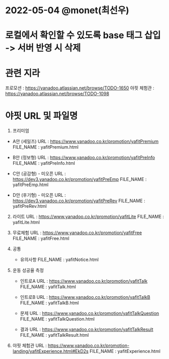 # 2022-05-04 @monet(최선우)
# 로컬에서 확인할 수 있도록 base 태그 삽입 -> 서버 반영 시 삭제

# 관련 지라
프로모션 : https://yanadoo.atlassian.net/browse/TODO-1650
야핏 체험관 : https://yanadoo.atlassian.net/browse/TODO-1098

# 야핏 URL 및 파일명
1. 프리미엄
- A안 (세일즈)
	URL : https://www.yanadoo.co.kr/promotion/yafitPremium
	FILE_NAME : yafitPremium.html
	
- B안 (정보형)
	URL : https://www.yanadoo.co.kr/promotion/yafitPreInfo
	FILE_NAME : yafitPreInfo.html

- C안 (공감형) - 미오픈
	URL : https://dev3.yanadoo.co.kr/promotion/yafitPreEmp
	FILE_NAME : yafitPreEmp.html

- D안 (후기형) - 미오픈
	URL : https://dev3.yanadoo.co.kr/promotion/yafitPreRev
	FILE_NAME : yafitPreRev.html

2. 라이트
	URL : https://www.yanadoo.co.kr/promotion/yafitLite
	FILE_NAME : yafitLite.html

3. 무료체험
	URL : https://www.yanadoo.co.kr/promotion/yafitFree
	FILE_NAME : yafitFree.html

4. 공통
	- 유의사항
		FILE_NAME : yafitNotice.html

5. 운동 성공율 측정
	- 인트로A
		URL : https://www.yanadoo.co.kr/promotion/yafitTalk
		FILE_NAME : yafitTalk.html

	- 인트로B
		URL : https://www.yanadoo.co.kr/promotion/yafitTalkB
		FILE_NAME : yafitTalkB.html

	- 문제
		URL : https://www.yanadoo.co.kr/promotion/yafitTalkQuestion
		FILE_NAME : yafitTalkQuestion.html

	- 결과
		URL : https://www.yanadoo.co.kr/promotion/yafitTalkResult
		FILE_NAME : yafitTalkResult.html

6. 야핏 체험관
	URL : https://www.yanadoo.co.kr/promotion-landing/yafitExperience.html#EkD2s
	FILE_NAME : yafitExperience.html